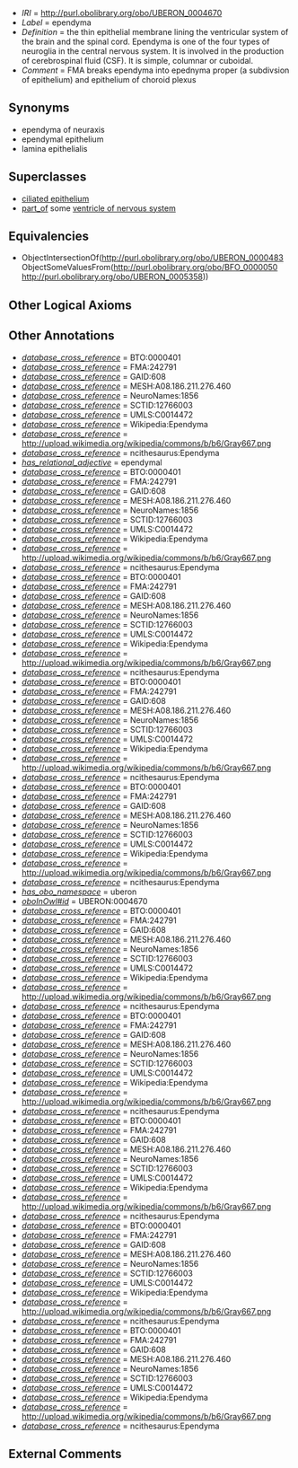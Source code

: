  * *IRI* = http://purl.obolibrary.org/obo/UBERON_0004670
 * *Label* = ependyma
 * *Definition* = the thin epithelial membrane lining the ventricular system of the brain and the spinal cord. Ependyma is one of the four types of neuroglia in the central nervous system. It is involved in the production of cerebrospinal fluid (CSF). It is simple, columnar or cuboidal.
 * *Comment* = FMA breaks ependyma into epednyma proper (a subdivsion of epithelium) and epithelium of choroid plexus

## Synonyms

 * ependyma of neuraxis
 * ependymal epithelium
 * lamina epithelialis

## Superclasses

 * [ciliated epithelium](../../UBERON/01/UBERON_0007601.md)
 * [part_of](../../BFO/50/BFO_0000050.md) some [ventricle of nervous system](../../UBERON/58/UBERON_0005358.md)

## Equivalencies

 * ObjectIntersectionOf(<http://purl.obolibrary.org/obo/UBERON_0000483> ObjectSomeValuesFrom(<http://purl.obolibrary.org/obo/BFO_0000050> <http://purl.obolibrary.org/obo/UBERON_0005358>))

## Other Logical Axioms


## Other Annotations

 * *[database_cross_reference](../../ef/oboInOwl#hasDbXref.md)* = BTO:0000401
 * *[database_cross_reference](../../ef/oboInOwl#hasDbXref.md)* = FMA:242791
 * *[database_cross_reference](../../ef/oboInOwl#hasDbXref.md)* = GAID:608
 * *[database_cross_reference](../../ef/oboInOwl#hasDbXref.md)* = MESH:A08.186.211.276.460
 * *[database_cross_reference](../../ef/oboInOwl#hasDbXref.md)* = NeuroNames:1856
 * *[database_cross_reference](../../ef/oboInOwl#hasDbXref.md)* = SCTID:12766003
 * *[database_cross_reference](../../ef/oboInOwl#hasDbXref.md)* = UMLS:C0014472
 * *[database_cross_reference](../../ef/oboInOwl#hasDbXref.md)* = Wikipedia:Ependyma
 * *[database_cross_reference](../../ef/oboInOwl#hasDbXref.md)* = http://upload.wikimedia.org/wikipedia/commons/b/b6/Gray667.png
 * *[database_cross_reference](../../ef/oboInOwl#hasDbXref.md)* = ncithesaurus:Ependyma
 * *[has_relational_adjective](../../UBPROP/07/UBPROP_0000007.md)* = ependymal
 * *[database_cross_reference](../../ef/oboInOwl#hasDbXref.md)* = BTO:0000401
 * *[database_cross_reference](../../ef/oboInOwl#hasDbXref.md)* = FMA:242791
 * *[database_cross_reference](../../ef/oboInOwl#hasDbXref.md)* = GAID:608
 * *[database_cross_reference](../../ef/oboInOwl#hasDbXref.md)* = MESH:A08.186.211.276.460
 * *[database_cross_reference](../../ef/oboInOwl#hasDbXref.md)* = NeuroNames:1856
 * *[database_cross_reference](../../ef/oboInOwl#hasDbXref.md)* = SCTID:12766003
 * *[database_cross_reference](../../ef/oboInOwl#hasDbXref.md)* = UMLS:C0014472
 * *[database_cross_reference](../../ef/oboInOwl#hasDbXref.md)* = Wikipedia:Ependyma
 * *[database_cross_reference](../../ef/oboInOwl#hasDbXref.md)* = http://upload.wikimedia.org/wikipedia/commons/b/b6/Gray667.png
 * *[database_cross_reference](../../ef/oboInOwl#hasDbXref.md)* = ncithesaurus:Ependyma
 * *[database_cross_reference](../../ef/oboInOwl#hasDbXref.md)* = BTO:0000401
 * *[database_cross_reference](../../ef/oboInOwl#hasDbXref.md)* = FMA:242791
 * *[database_cross_reference](../../ef/oboInOwl#hasDbXref.md)* = GAID:608
 * *[database_cross_reference](../../ef/oboInOwl#hasDbXref.md)* = MESH:A08.186.211.276.460
 * *[database_cross_reference](../../ef/oboInOwl#hasDbXref.md)* = NeuroNames:1856
 * *[database_cross_reference](../../ef/oboInOwl#hasDbXref.md)* = SCTID:12766003
 * *[database_cross_reference](../../ef/oboInOwl#hasDbXref.md)* = UMLS:C0014472
 * *[database_cross_reference](../../ef/oboInOwl#hasDbXref.md)* = Wikipedia:Ependyma
 * *[database_cross_reference](../../ef/oboInOwl#hasDbXref.md)* = http://upload.wikimedia.org/wikipedia/commons/b/b6/Gray667.png
 * *[database_cross_reference](../../ef/oboInOwl#hasDbXref.md)* = ncithesaurus:Ependyma
 * *[database_cross_reference](../../ef/oboInOwl#hasDbXref.md)* = BTO:0000401
 * *[database_cross_reference](../../ef/oboInOwl#hasDbXref.md)* = FMA:242791
 * *[database_cross_reference](../../ef/oboInOwl#hasDbXref.md)* = GAID:608
 * *[database_cross_reference](../../ef/oboInOwl#hasDbXref.md)* = MESH:A08.186.211.276.460
 * *[database_cross_reference](../../ef/oboInOwl#hasDbXref.md)* = NeuroNames:1856
 * *[database_cross_reference](../../ef/oboInOwl#hasDbXref.md)* = SCTID:12766003
 * *[database_cross_reference](../../ef/oboInOwl#hasDbXref.md)* = UMLS:C0014472
 * *[database_cross_reference](../../ef/oboInOwl#hasDbXref.md)* = Wikipedia:Ependyma
 * *[database_cross_reference](../../ef/oboInOwl#hasDbXref.md)* = http://upload.wikimedia.org/wikipedia/commons/b/b6/Gray667.png
 * *[database_cross_reference](../../ef/oboInOwl#hasDbXref.md)* = ncithesaurus:Ependyma
 * *[database_cross_reference](../../ef/oboInOwl#hasDbXref.md)* = BTO:0000401
 * *[database_cross_reference](../../ef/oboInOwl#hasDbXref.md)* = FMA:242791
 * *[database_cross_reference](../../ef/oboInOwl#hasDbXref.md)* = GAID:608
 * *[database_cross_reference](../../ef/oboInOwl#hasDbXref.md)* = MESH:A08.186.211.276.460
 * *[database_cross_reference](../../ef/oboInOwl#hasDbXref.md)* = NeuroNames:1856
 * *[database_cross_reference](../../ef/oboInOwl#hasDbXref.md)* = SCTID:12766003
 * *[database_cross_reference](../../ef/oboInOwl#hasDbXref.md)* = UMLS:C0014472
 * *[database_cross_reference](../../ef/oboInOwl#hasDbXref.md)* = Wikipedia:Ependyma
 * *[database_cross_reference](../../ef/oboInOwl#hasDbXref.md)* = http://upload.wikimedia.org/wikipedia/commons/b/b6/Gray667.png
 * *[database_cross_reference](../../ef/oboInOwl#hasDbXref.md)* = ncithesaurus:Ependyma
 * *[has_obo_namespace](../../ce/oboInOwl#hasOBONamespace.md)* = uberon
 * *[oboInOwl#id](../../id/oboInOwl#id.md)* = UBERON:0004670
 * *[database_cross_reference](../../ef/oboInOwl#hasDbXref.md)* = BTO:0000401
 * *[database_cross_reference](../../ef/oboInOwl#hasDbXref.md)* = FMA:242791
 * *[database_cross_reference](../../ef/oboInOwl#hasDbXref.md)* = GAID:608
 * *[database_cross_reference](../../ef/oboInOwl#hasDbXref.md)* = MESH:A08.186.211.276.460
 * *[database_cross_reference](../../ef/oboInOwl#hasDbXref.md)* = NeuroNames:1856
 * *[database_cross_reference](../../ef/oboInOwl#hasDbXref.md)* = SCTID:12766003
 * *[database_cross_reference](../../ef/oboInOwl#hasDbXref.md)* = UMLS:C0014472
 * *[database_cross_reference](../../ef/oboInOwl#hasDbXref.md)* = Wikipedia:Ependyma
 * *[database_cross_reference](../../ef/oboInOwl#hasDbXref.md)* = http://upload.wikimedia.org/wikipedia/commons/b/b6/Gray667.png
 * *[database_cross_reference](../../ef/oboInOwl#hasDbXref.md)* = ncithesaurus:Ependyma
 * *[database_cross_reference](../../ef/oboInOwl#hasDbXref.md)* = BTO:0000401
 * *[database_cross_reference](../../ef/oboInOwl#hasDbXref.md)* = FMA:242791
 * *[database_cross_reference](../../ef/oboInOwl#hasDbXref.md)* = GAID:608
 * *[database_cross_reference](../../ef/oboInOwl#hasDbXref.md)* = MESH:A08.186.211.276.460
 * *[database_cross_reference](../../ef/oboInOwl#hasDbXref.md)* = NeuroNames:1856
 * *[database_cross_reference](../../ef/oboInOwl#hasDbXref.md)* = SCTID:12766003
 * *[database_cross_reference](../../ef/oboInOwl#hasDbXref.md)* = UMLS:C0014472
 * *[database_cross_reference](../../ef/oboInOwl#hasDbXref.md)* = Wikipedia:Ependyma
 * *[database_cross_reference](../../ef/oboInOwl#hasDbXref.md)* = http://upload.wikimedia.org/wikipedia/commons/b/b6/Gray667.png
 * *[database_cross_reference](../../ef/oboInOwl#hasDbXref.md)* = ncithesaurus:Ependyma
 * *[database_cross_reference](../../ef/oboInOwl#hasDbXref.md)* = BTO:0000401
 * *[database_cross_reference](../../ef/oboInOwl#hasDbXref.md)* = FMA:242791
 * *[database_cross_reference](../../ef/oboInOwl#hasDbXref.md)* = GAID:608
 * *[database_cross_reference](../../ef/oboInOwl#hasDbXref.md)* = MESH:A08.186.211.276.460
 * *[database_cross_reference](../../ef/oboInOwl#hasDbXref.md)* = NeuroNames:1856
 * *[database_cross_reference](../../ef/oboInOwl#hasDbXref.md)* = SCTID:12766003
 * *[database_cross_reference](../../ef/oboInOwl#hasDbXref.md)* = UMLS:C0014472
 * *[database_cross_reference](../../ef/oboInOwl#hasDbXref.md)* = Wikipedia:Ependyma
 * *[database_cross_reference](../../ef/oboInOwl#hasDbXref.md)* = http://upload.wikimedia.org/wikipedia/commons/b/b6/Gray667.png
 * *[database_cross_reference](../../ef/oboInOwl#hasDbXref.md)* = ncithesaurus:Ependyma
 * *[database_cross_reference](../../ef/oboInOwl#hasDbXref.md)* = BTO:0000401
 * *[database_cross_reference](../../ef/oboInOwl#hasDbXref.md)* = FMA:242791
 * *[database_cross_reference](../../ef/oboInOwl#hasDbXref.md)* = GAID:608
 * *[database_cross_reference](../../ef/oboInOwl#hasDbXref.md)* = MESH:A08.186.211.276.460
 * *[database_cross_reference](../../ef/oboInOwl#hasDbXref.md)* = NeuroNames:1856
 * *[database_cross_reference](../../ef/oboInOwl#hasDbXref.md)* = SCTID:12766003
 * *[database_cross_reference](../../ef/oboInOwl#hasDbXref.md)* = UMLS:C0014472
 * *[database_cross_reference](../../ef/oboInOwl#hasDbXref.md)* = Wikipedia:Ependyma
 * *[database_cross_reference](../../ef/oboInOwl#hasDbXref.md)* = http://upload.wikimedia.org/wikipedia/commons/b/b6/Gray667.png
 * *[database_cross_reference](../../ef/oboInOwl#hasDbXref.md)* = ncithesaurus:Ependyma
 * *[database_cross_reference](../../ef/oboInOwl#hasDbXref.md)* = BTO:0000401
 * *[database_cross_reference](../../ef/oboInOwl#hasDbXref.md)* = FMA:242791
 * *[database_cross_reference](../../ef/oboInOwl#hasDbXref.md)* = GAID:608
 * *[database_cross_reference](../../ef/oboInOwl#hasDbXref.md)* = MESH:A08.186.211.276.460
 * *[database_cross_reference](../../ef/oboInOwl#hasDbXref.md)* = NeuroNames:1856
 * *[database_cross_reference](../../ef/oboInOwl#hasDbXref.md)* = SCTID:12766003
 * *[database_cross_reference](../../ef/oboInOwl#hasDbXref.md)* = UMLS:C0014472
 * *[database_cross_reference](../../ef/oboInOwl#hasDbXref.md)* = Wikipedia:Ependyma
 * *[database_cross_reference](../../ef/oboInOwl#hasDbXref.md)* = http://upload.wikimedia.org/wikipedia/commons/b/b6/Gray667.png
 * *[database_cross_reference](../../ef/oboInOwl#hasDbXref.md)* = ncithesaurus:Ependyma

## External Comments

